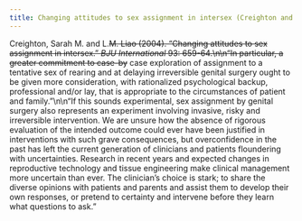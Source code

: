 ```yaml
---
title: Changing attitudes to sex assignment in intersex (Creighton and Liao)
---
```


Creighton, Sarah M. and L.<del>M. Liao (2004). &#8220;Changing attitudes to sex assignment in intersex.&#8221; <i><span class="caps">BJU</span> International</i> 93: 659-64.\n\n&#8220;In particular, a greater commitment to case-by</del> case exploration of assignment to a tentative sex of rearing and at delaying irreversible genital surgery ought to be given more consideration, with rationalized psychological backup, professional and/or lay, that is appropriate to the circumstances of patient and family.&#8221;\n\n&#8220;If this sounds experimental, sex assignment by genital surgery also represents an experiment involving invasive, risky and irreversible intervention. We are unsure how the absence of rigorous evaluation of the intended outcome could ever have been justified in interventions with such grave consequences, but overconfidence in the past has left the current generation of clinicians and patients floundering with uncertainties. Research in recent years and expected changes in reproductive technology and tissue engineering make clinical management more uncertain than ever. The clinician’s choice is stark; to share the diverse opinions with patients and parents and assist them to develop their own responses, or pretend to certainty and intervene before they learn what questions to ask.&#8221;